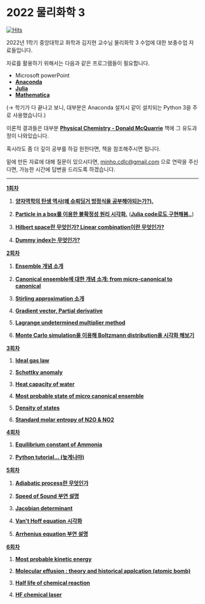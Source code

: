 # 2022 물리화학 3

[![Hits](https://hits.seeyoufarm.com/api/count/incr/badge.svg?url=https%3A%2F%2Fgithub.com%2Fthereexist%2FPhysical_chemistry_3&count_bg=%2379C83D&title_bg=%23555555&icon=&icon_color=%23E7E7E7&title=hits&edge_flat=false)](https://hits.seeyoufarm.com)

2022년 1학기 중앙대학교 화학과 김지현 교수님 물리화학 3 수업에 대한 보충수업 자료들입니다.

자료를 활용하기 위해서는 다음과 같은 프로그램들이 필요합니다. 

- Microsoft powerPoint
- [**Anaconda**](https://www.anaconda.com/)
- [**Julia**](https://julialang.org/)
- [**Mathematica**](https://www.wolfram.com/mathematica/)

(→ 학기가 다 끝나고 보니, 대부분은 Anaconda 설치시 같이 설치되는 Python 3을 주로 사용했습니다.)

이론적 결과들은 대부분 [**Physical Chemistry - Donald McQuarrie**](https://g.co/kgs/sJNM2Y) 책에 그 유도과정이 나와있습니다. 

혹시라도 좀 더 깊이 공부를 하길 원한다면, 책을 참조해주시면 됩니다.

밑에 만든 자료에 대해 질문이 있으시다면, minho.cdlc@gmail.com 으로 연락을 주신다면, 가능한 시간에 답변을 드리도록 하겠습니다.

-------------------------------------------------------------------------------------

[**1회차**](https://github.com/thereexist/Physical_chemistry_3/tree/main/Particle_in_a_box)

1. [**양자역학의 탄생 역사(왜 슈뢰딩거 방정식을 공부해야되는가?).**](https://github.com/thereexist/Physical_chemistry_3/blob/main/Particle_in_a_box/presentation.pptx)

2. [**Particle in a box를 이용한 불확정성 원리 시각화.**](https://github.com/thereexist/Physical_chemistry_3/blob/main/Particle_in_a_box/particle_in_a_box.ipynb)   ([**Julia code로도 구현해봄..**](https://github.com/thereexist/Physical_chemistry_3/blob/main/Particle_in_a_box/particle_in_a_box_julia.ipynb))

3. [**Hilbert space란 무엇인가? Linear combination이란 무엇인가?**](https://github.com/thereexist/Physical_chemistry_3/blob/main/Particle_in_a_box/particle_in_a_box.ipynb)

4. [**Dummy index는 무엇인가?**](https://github.com/thereexist/Physical_chemistry_3/blob/main/Particle_in_a_box/particle_in_a_box.ipynb)

[**2회차**](https://github.com/thereexist/Physical_chemistry_3/tree/main/Ensemble%20state)

1. [**Ensemble 개념 소개**](https://github.com/thereexist/Physical_chemistry_3/blob/main/Ensemble%20state/Ensemble_state_Stirling_Approx.ipynb)

2. [**Canonical ensemble에 대한 개념 소개: from micro-canonical to canonical**](https://github.com/thereexist/Physical_chemistry_3/blob/main/Ensemble%20state/Canonical_ensemble.ipynb)

3. [**Stirling approximation 소개**](https://github.com/thereexist/Physical_chemistry_3/blob/main/Ensemble%20state/Ensemble_state_Stirling_Approx.ipynb)

4. [**Gradient vector, Partial derivative**](https://github.com/thereexist/Physical_chemistry_3/blob/main/Ensemble%20state/Ensemble_state_Stirling_Approx.ipynb)

5. [**Lagrange undetermined multiplier method**](https://github.com/thereexist/Physical_chemistry_3/blob/main/Ensemble%20state/Ensemble_state_Stirling_Approx.ipynb)

6. [**Monte Carlo simulation을 이용해 Boltzmann distribution을 시각화 해보기**](https://github.com/thereexist/Physical_chemistry_3/tree/main/Ensemble%20state/Monte%20Carlo%20simulations%20to%20sample%20the%20canonical%20distribution)

[**3회차**](https://github.com/thereexist/Physical_chemistry_3/tree/main/Partition_function)

1. [**Ideal gas law**](https://github.com/thereexist/Physical_chemistry_3/blob/main/Partition_function/ideal_gas_law.ipynb)

2. [**Schottky anomaly**](https://github.com/thereexist/Physical_chemistry_3/blob/main/Partition_function/schottky_anomaly.ipynb)

3. [**Heat capacity of water**](https://github.com/thereexist/Physical_chemistry_3/blob/main/Partition_function/heat_capacity.ipynb)

4. [**Most probable state of micro canonical ensemble**](https://github.com/thereexist/Physical_chemistry_3/blob/main/Partition_function/most_probable_state_of_micro_canonical_ensemble.ipynb)

5. [**Density of states**](https://github.com/thereexist/Physical_chemistry_3/blob/main/Partition_function/density_of_state.ipynb)

6. [**Standard molar entropy of N2O & NO2**](https://github.com/thereexist/Physical_chemistry_3/blob/main/Partition_function/system_entropy.ipynb)


[**4회차**](https://github.com/thereexist/Physical_chemistry_3/tree/main/Chemical_equilibrium)

1. [**Equilibrium constant of Ammonia**](https://github.com/thereexist/Physical_chemistry_3/blob/main/Chemical_equilibrium/Ammonia_synthesis.ipynb)

2. [**Python tutorial... (늦게나마)**](https://github.com/thereexist/Physical_chemistry_3/blob/main/Chemical_equilibrium/Ammonia_synthesis.ipynb)


[**5회차**](https://github.com/thereexist/Physical_chemistry_3/tree/main/Speed_of_sound)

1. [**Adiabatic process란 무엇인가**](https://github.com/thereexist/Physical_chemistry_3/blob/main/Speed_of_sound/Adiabatic_process.ipynb)

2. [**Speed of Sound 부연 설명**](https://github.com/thereexist/Physical_chemistry_3/blob/main/Speed_of_sound/Adiabatic_process.ipynb)

3. [**Jacobian determinant**](https://github.com/thereexist/Physical_chemistry_3/blob/main/Speed_of_sound/Adiabatic_process.ipynb)

4. [**Van't Hoff equation 시각화**](https://github.com/thereexist/Physical_chemistry_3/blob/main/Chemical_equilibrium/Arrhenius_equation.ipynb)

5. [**Arrhenius equation 부연 설명**](https://github.com/thereexist/Physical_chemistry_3/blob/main/Chemical_equilibrium/Arrhenius_equation.ipynb)

[**6회차**](https://github.com/thereexist/Physical_chemistry_3/tree/main/Final_report)

1. [**Most probable kinetic energy**](https://github.com/thereexist/Physical_chemistry_3/blob/main/Final_report/most_probable_kinetic_energy.ipynb)

2. [**Molecular effusion : theory and historical applcation (atomic bomb)**](https://github.com/thereexist/Physical_chemistry_3/blob/main/Final_report/molecular_effusion.ipynb)

3. [**Half life of chemical reaction**](https://github.com/thereexist/Physical_chemistry_3/blob/main/Final_report/chemical_reaction_half_life.ipynb)

4. [**HF chemical laser**](https://github.com/thereexist/Physical_chemistry_3/blob/main/Final_report/HF_laser.ipynb)

